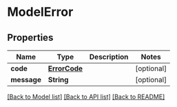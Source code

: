 # ModelError

## Properties
Name | Type | Description | Notes
------------ | ------------- | ------------- | -------------
**code** | [**ErrorCode**](ErrorCode.md) |  | [optional] 
**message** | **String** |  | [optional] 

[[Back to Model list]](../README.md#documentation-for-models) [[Back to API list]](../README.md#documentation-for-api-endpoints) [[Back to README]](../README.md)


